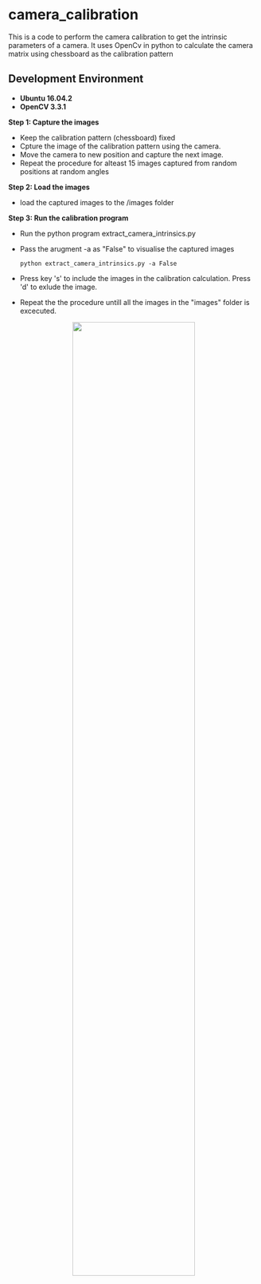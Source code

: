 # camera_calibration
This is a code to perform the camera calibration to get the intrinsic parameters of a camera. 
It uses OpenCv in python to calculate the camera matrix using chessboard as the calibration pattern

## Development Environment
- __Ubuntu 16.04.2__
- __OpenCV 3.3.1__

__Step 1: Capture the images__

- Keep the calibration pattern (chessboard) fixed
- Cpture the image of the calibration pattern using the camera.
- Move the camera to new position and capture the next image.
- Repeat the procedure for alteast 15 images captured from random positions at random angles

__Step 2: Load the images__

- load the captured images to the /images folder

__Step 3: Run the calibration program__

- Run the python program extract_camera_intrinsics.py
- Pass the arugment -a as "False" to visualise the captured images

  ```python extract_camera_intrinsics.py -a False```
- Press key 's' to include the images in the calibration calculation. Press 'd' to exlude the image.
- Repeat the the procedure untill all the images in the "images" folder is excecuted. 

<p align="center">    
<img src="calibration.gif" align="center" width="70%" height="70%">
</p>
